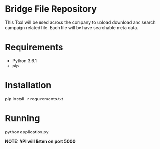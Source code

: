 # Bridge File Repository
This Tool will be used across the company to upload download and search campaign related file. Each file will be have searchable meta data.

# Requirements

* Python 3.6.1
* pip

# Installation

pip install -r requirements.txt

# Running

python application.py

**NOTE: API will listen on port 5000**
